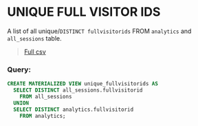  # UNIQUE FULL VISITOR IDS

A list of all unique/`DISTINCT fullvisitorids` FROM `analytics` and `all_sessions` table.

> [Full csv](../materialized_views/mat_unique_fullvisitorids.csv)

### Query:
```sql
CREATE MATERIALIZED VIEW unique_fullvisitorids AS
  SELECT DISTINCT all_sessions.fullvisitorid
    FROM all_sessions
  UNION
  SELECT DISTINCT analytics.fullvisitorid
    FROM analytics;
```